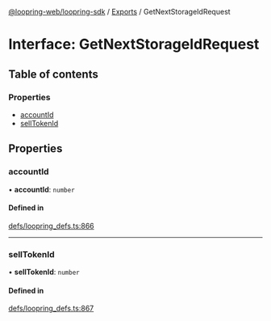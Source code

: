 [@loopring-web/loopring-sdk](../README.md) / [Exports](../modules.md) / GetNextStorageIdRequest

# Interface: GetNextStorageIdRequest

## Table of contents

### Properties

- [accountId](GetNextStorageIdRequest.md#accountid)
- [sellTokenId](GetNextStorageIdRequest.md#selltokenid)

## Properties

### accountId

• **accountId**: `number`

#### Defined in

[defs/loopring_defs.ts:866](https://github.com/Loopring/loopring_sdk/blob/1b21a8d/src/defs/loopring_defs.ts#L866)

___

### sellTokenId

• **sellTokenId**: `number`

#### Defined in

[defs/loopring_defs.ts:867](https://github.com/Loopring/loopring_sdk/blob/1b21a8d/src/defs/loopring_defs.ts#L867)
